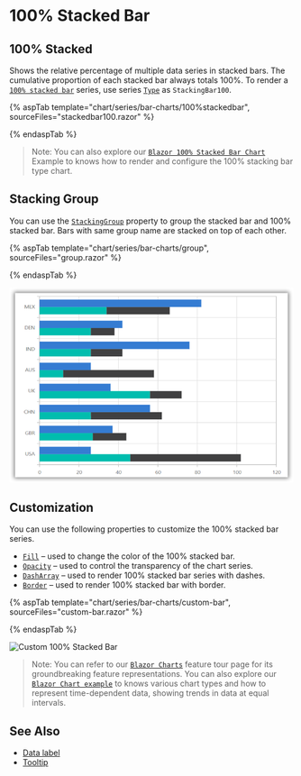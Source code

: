 # 100% Stacked Bar

## 100% Stacked

Shows the relative percentage of multiple data series in stacked bars. The cumulative proportion of each stacked bar always totals 100%. To render a [`100% stacked bar`](https://www.syncfusion.com/blazor-components/blazor-charts/chart-types/100-stacked-bar-chart) series, use series [`Type`](https://help.syncfusion.com/cr/blazor/Syncfusion.Blazor~Syncfusion.Blazor.Charts.ChartSeries~Type.html) as `StackingBar100`.

{% aspTab template="chart/series/bar-charts/100%stackedbar", sourceFiles="stackedbar100.razor" %}

{% endaspTab %}

> Note: You can also explore our [`Blazor 100% Stacked Bar Chart`](https://blazor.syncfusion.com/demos/chart/percent-stacked-bar?theme=bootstrap4) Example to knows how to render and configure the 100% stacking bar type chart.

## Stacking Group

You can use the [`StackingGroup`](https://help.syncfusion.com/cr/blazor/Syncfusion.Blazor~Syncfusion.Blazor.Charts.ChartSeries~StackingGroup.html) property to group the stacked
bar and 100% stacked bar. Bars with same group name are stacked on top of each other.

{% aspTab template="chart/series/bar-charts/group", sourceFiles="group.razor" %}

{% endaspTab %}

![Stacking Group](../images/chart-types-images/groupbar.png)

## Customization

You can use the following properties to customize the 100% stacked bar series.

* [`Fill`](https://help.syncfusion.com/cr/blazor/Syncfusion.Blazor~Syncfusion.Blazor.Charts.ChartSeries~Fill.html) – used to change the color of the 100% stacked bar.
* [`Opacity`](https://help.syncfusion.com/cr/blazor/Syncfusion.Blazor.Charts.ChartSeries.html#Syncfusion_Blazor_Charts_ChartSeries_Opacity) – used to control the transparency of the chart series.
* [``DashArray``](https://help.syncfusion.com/cr/blazor/Syncfusion.Blazor~Syncfusion.Blazor.Charts.ChartSeries~DashArray.html) – used to render 100% stacked bar series with dashes.
* [`Border`](https://help.syncfusion.com/cr/blazor/Syncfusion.Blazor.Charts.ChartSeries.html#Syncfusion_Blazor_Charts_ChartSeries_Border) – used to render 100% stacked bar with border.

{% aspTab template="chart/series/bar-charts/custom-bar", sourceFiles="custom-bar.razor" %}

{% endaspTab %}

![Custom 100% Stacked Bar](../images/chart-types-images/custom-stacked-bar-100.png)

> Note: You can refer to our [`Blazor Charts`](https://www.syncfusion.com/blazor-components/blazor-charts) feature tour page for its groundbreaking feature representations. You can also explore our [`Blazor Chart example`](https://blazor.syncfusion.com/demos/chart/line?theme=bootstrap4) to knows various chart types and how to represent time-dependent data, showing trends in data at equal intervals.

## See Also

* [Data label](../data-labels)
* [Tooltip](../tool-tip)